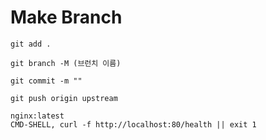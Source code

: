 # Make Branch
```
git add .
```
```
git branch -M (브런치 이름)
```
```
git commit -m ""
```
```
git push origin upstream
```
```
nginx:latest
CMD-SHELL, curl -f http://localhost:80/health || exit 1
```
